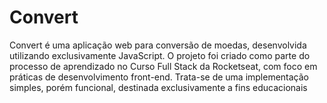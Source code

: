 # Convert

Convert é uma aplicação web para conversão de moedas, desenvolvida utilizando exclusivamente JavaScript. O projeto foi criado como parte do processo de aprendizado no Curso Full Stack da Rocketseat, com foco em práticas de desenvolvimento front-end. Trata-se de uma implementação simples, porém funcional, destinada exclusivamente a fins educacionais
